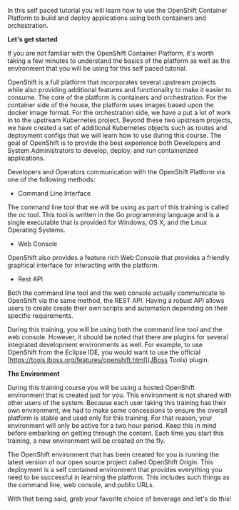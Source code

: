 In this self paced tutorial you will learn how to use the OpenShift Container Platform to build and deploy applications using both containers and orchestration.

**Let's get started**

If you are not familiar with the OpenShift Container Platform, it's worth taking a few minutes to understand the basics of the platform as well as the environment that you will be using for this self paced tutorial.
  
OpenShift is a full platform that incorporates several upstream projects while also providing additional features and functionality to make it easier to consume.  The core of the platform is containers and orchestration.  For the container side of the house, the platform uses images based upon the docker image format.  For the orchestration side, we have a put a lot of work in to the upstream Kubernetes project.  Beyond these two upstream projects, we have created a set of additional Kubernetes objects such as routes and deployment configs that we will learn how to use during this course.  The goal of OpenShift is to provide the best experience both Developers and System Administrators to develop, deploy, and run containerized applications.

Developers and Operators communication with the OpenShift Platform via one of the following methods:

* Command Line Interface

The command line tool that we will be using as part of this training is called the *oc* tool.  This tool is written in the Go programming language and is a single executable that is provided for Windows, OS X, and the Linux Operating Systems.

* Web Console

OpenShift also provides a feature rich Web Console that provides a friendly graphical interface for interacting with the platform.

* Rest API

Both the command line tool and the web console actually communicate to OpenShift via the same method, the REST API.  Having a robust API allows users to create create their own scripts and automation depending on their specific requirements.

During this training, you will be using both the command line tool and the web console.  However, it should be noted that there are plugins for several integrated development environments as well.  For example, to use OpenShift from the Eclipse IDE, you would want to use the official [https://tools.jboss.org/features/openshift.html](JBoss Tools) plugin.

**The Environment**

During this training course you will be using a hosted OpenShift environment that is created just for you.  This environment is not shared with other users of the system.  Because each user taking this training has their own environment, we had to make some concessions to ensure the overall platform is stable and used only for this training.  For that reason, your environment will only be active for a two hour period.  Keep this in mind before embarking on getting through the content.  Each time you start this training, a new environment will be created on the fly.
 
The OpenShift environment that has been created for you is running the latest version of our open source project called OpenShift Origin.  This deployment is a self contained environment that provides everything you need to be successful in learning the platform.  This includes such things as the command line, web console, and public URLs.

With that being said, grab your favorite choice of beverage and let's do this!
